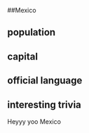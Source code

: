 ##Mexico
## population


## capital

 
## official language


## interesting trivia

Heyyy yoo Mexico


